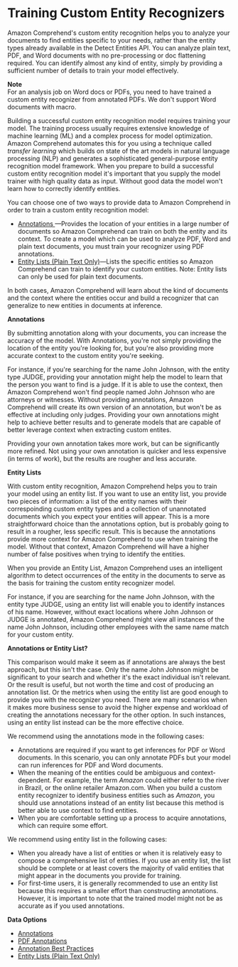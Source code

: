 # Training Custom Entity Recognizers<a name="training-recognizers"></a>

Amazon Comprehend's custom entity recognition helps you to analyze your documents to find entities specific to your needs, rather than the entity types already available in the Detect Entities API\. You can analyze plain text, PDF, and Word documents with no pre\-processing or doc flattening required\. You can identify almost any kind of entity, simply by providing a sufficient number of details to train your model effectively\. 

**Note**  
For an analysis job on Word docs or PDFs, you need to have trained a custom entity recognizer from annotated PDFs\. We don't support Word documents with macro\.

Building a successful custom entity recognition model requires training your model\. The training process usually requires extensive knowledge of machine learning \(ML\) and a complex process for model optimization\. Amazon Comprehend automates this for you using a technique called *transfer learning* which builds on state of the art models in natural language processing \(NLP\) and generates a sophisticated general\-purpose entity recognition model framework\. When you prepare to build a successful custom entity recognition model it's important that you supply the model trainer with high quality data as input\. Without good data the model won't learn how to correctly identify entities\. 

You can choose one of two ways to provide data to Amazon Comprehend in order to train a custom entity recognition model:
+ [Annotations ](cer-annotation.md)—Provides the location of your entities in a large number of documents so Amazon Comprehend can train on both the entity and its context\. To create a model which can be used to analyze PDF, Word and plain text documents, you must train your recognizer using PDF annotations\. 
+ [Entity Lists \(Plain Text Only\)](cer-entity-list.md)—Lists the specific entities so Amazon Comprehend can train to identify your custom entities\. Note: Entity lists can only be used for plain text documents\. 

In both cases, Amazon Comprehend will learn about the kind of documents and the context where the entities occur and build a recognizer that can generalize to new entities in documents at inference\.

**Annotations**

By submitting annotation along with your documents, you can increase the accuracy of the model\. With Annotations, you're not simply providing the location of the entity you're looking for, but you're also providing more accurate context to the custom entity you're seeking\.

For instance, if you're searching for the name John Johnson, with the entity type JUDGE, providing your annotation might help the model to learn that the person you want to find is a judge\. If it is able to use the context, then Amazon Comprehend won't find people named John Johnson who are attorneys or witnesses\. Without providing annotations, Amazon Comprehend will create its own version of an annotation, but won't be as effective at including only judges\. Providing your own annotations might help to achieve better results and to generate models that are capable of better leverage context when extracting custom entites\.

Providing your own annotation takes more work, but can be significantly more refined\. Not using your own annotation is quicker and less expensive \(in terms of work\), but the results are rougher and less accurate\.

**Entity Lists**

With custom entity recognition, Amazon Comprehend helps you to train your model using an entity list\. If you want to use an entity list, you provide two pieces of information: a list of the entity names with their correspoinding custom entity types and a collection of unannotated documents which you expect your entities will appear\. This is a more straightforward choice than the annotations option, but is probably going to result in a rougher, less specific result\. This is because the annotations provide more context for Amazon Comprehend to use when training the model\. Without that context, Amazon Comprehend will have a higher number of false positives when trying to identify the entities\. 

When you provide an Entity List, Amazon Comprehend uses an intelligent algorithm to detect occurrences of the entity in the documents to serve as the basis for training the custom entity recognizer model\.

For instance, if you are searching for the name John Johnson, with the entity type JUDGE, using an entity list will enable you to identify instances of his name\. However, without exact locations where John Johnson or JUDGE is annotated, Amazon Comprehend might view all instances of the name John Johnson, including other employees with the same name match for your custom entity\. 

**Annotations or Entity List?**

This comparison would make it seem as if annotations are always the best approach, but this isn't the case\. Only the name John Johnson might be significant to your search and whether it's the exact individual isn't relevant\. Or the result is useful, but not worth the time and cost of producing an annotation list\. Or the metrics when using the entity list are good enough to provide you with the recognizer you need\. There are many scenarios when it makes more business sense to avoid the higher expense and workload of creating the annotations necessary for the other option\. In such instances, using an entity list instead can be the more effective choice\. 

We recommend using the annotations mode in the following cases:
+ Annotations are required if you want to get inferences for PDF or Word documents\. In this scenario, you can only annotate PDFs but your model can run inferences for PDF and Word documents\. 
+ When the meaning of the entities could be ambiguous and context\-dependent\. For example, the term *Amazon* could either refer to the river in Brazil, or the online retailer Amazon\.com\. When you build a custom entity recognizer to identify business entities such as *Amazon*, you should use annotations instead of an entity list because this method is better able to use context to find entities\.
+ When you are comfortable setting up a process to acquire annotations, which can require some effort\.

We recommend using entity list in the following cases:
+ When you already have a list of entities or when it is relatively easy to compose a comprehensive list of entities\. If you use an entity list, the list should be complete or at least covers the majority of valid entities that might appear in the documents you provide for training\. 
+ For first\-time users, it is generally recommended to use an entity list because this requires a smaller effort than constructing annotations\. However, it is important to note that the trained model might not be as accurate as if you used annotations\.

**Data Options**
+ [Annotations ](cer-annotation.md)
+ [PDF Annotations](pdf-word-annotation.md)
+ [Annotation Best Practices](annotation-best-practices.md)
+ [Entity Lists \(Plain Text Only\)](cer-entity-list.md)